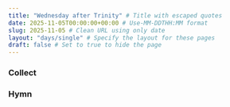 ```yaml
---
title: "Wednesday after Trinity" # Title with escaped quotes
date: 2025-11-05T00:00:00+00:00 # Use-MM-DDTHH:MM format
slug: 2025-11-05 # Clean URL using only date
layout: "days/single" # Specify the layout for these pages
draft: false # Set to true to hide the page
---
```


### Collect


### Hymn